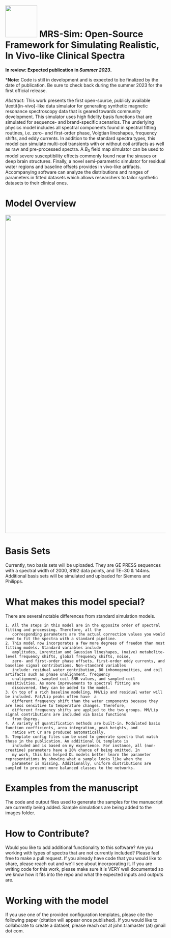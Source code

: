 # <img src="https://github.com/JohnLaMaster/MRS-Sim/assets/7785925/c9563f8a-0034-4edd-bf20-551dbe86c1ac" width="100"> MRS-Sim: Open-Source Framework for Simulating Realistic, In Vivo-like Clinical Spectra
**In review: Expected publication in _Summer 2023_.**

***Note:** Code is still in development and is expected to be finalized by the date of publication. Be sure to check back during the summer 2023 for the first official release.

_Abstract:_ This work presents the first open-source, publicly available \textit{in-vivo}-like data simulator for generating synthetic magnetic resonance spectroscopy data that is geared towards community development. This simulator uses high fidelity basis functions that are simulated for sequence- and brand-specific scenarios. The underlying physics model includes all spectral components found in spectral fitting routines, i.e. zero- and first-order phase, Voigtian lineshapes, frequency shifts, and eddy currents. In addition to the standard spectra types, this model can simulate multi-coil transients with or without coil artifacts as well as raw and pre-processed spectra. A $B_0$ field map simulator can be used to model severe susceptibility effects commonly found near the sinuses or deep brain structures. Finally, a novel semi-parametric simulator for residual water regions and baseline offsets provides in vivo-like artifacts. Accompanying software can analyze the distributions and ranges of parameters in fitted datasets which allows researchers to tailor synthetic datasets to their clinical ones.

# Model Overview
<img src="https://github.com/JohnLaMaster/MRS-Sim/assets/7785925/9b835e36-039a-49d1-aa91-da2adb28071e" width="1000">


# Basis Sets
Currently, two basis sets will be uploaded. They are GE PRESS sequences with a spectral width of 2000, 8192 data points, and TE=30 & 144ms. Additional basis sets will be simulated and uploaded for Siemens and Philipps.

# What makes this model special?
There are several notable differences from standard simulation models. 

    1. All the steps in this model are in the opposite order of spectral fitting and processing. Therefore, all the  
       corresponding parameters are the actual correction values you would need to fit the spectra with a standard pipeline.
    2. This model now incorporates a few more degrees of freedom than most fitting models. Standard variables include 
       amplitudes, Lorentzian and Gaussian lineshapes, (naive) metabolite-level frequency shifts, global frequency shifts, noise,
       zero- and first-order phase offsets, first-order eddy currents, and baseline signal contributions. Non-standard variables 
       include: residual water contribution, B0 inhomogeneities, and coil artifacts such as phase unalignment, frequency 
       unalignment, sampled coil SNR values, and sampled coil sensitivities. As more improvements to spectral fitting are 
       discovered, they can be added to the model.
    3. On top of a rich baseline modeling, MM/Lip and residual water will be included. Fat/Lip peaks often have  a
       different frequency shift than the water components because they are less sensitive to temperature changes. Therefore, 
       different frequency shifts are applied to the two groups. MM/Lip signal contributions are included via basis functions
       from Osprey.
    4. A variety of quantification methods are built-in. Modulated basis function coefficients, area integration, peak heights, and  
       ratios wrt Cr are produced automatically.      
    5. Template config files can be used to generate spectra that match those in the publication. An additional DL template is
       included and is based on my experience. For instance, all (non-creatine) parameters have a 20% chance of being omitted. In
       my work, this has helped DL models better learn the parameter representations by showing what a sample looks like when the 
       parameter is missing. Additionally, uniform distributions are sampled to present more balanced classes to the networks.

# Examples from the manuscript
The code and output files used to generate the samples for the manuscript are currently being added. Sample simulations are being added to the images folder.  

# How to Contribute?
Would you like to add additional functionality to this software? Are you working with types of spectra that are not currently included? Please feel free to make a pull request. If you already have code that you would like to share, please reach out and we'll see about incorporating it. If you are writing code for this work, please make sure it is VERY well documented so we know how it fits into the repo and what the expected inputs and outputs are.

# Working with the model
If you use one of the provided configuration templates, please cite the following paper (citation will appear once published). If you would like to collaborate to create a dataset, please reach out at john.t.lamaster (at) gmail dot com.


